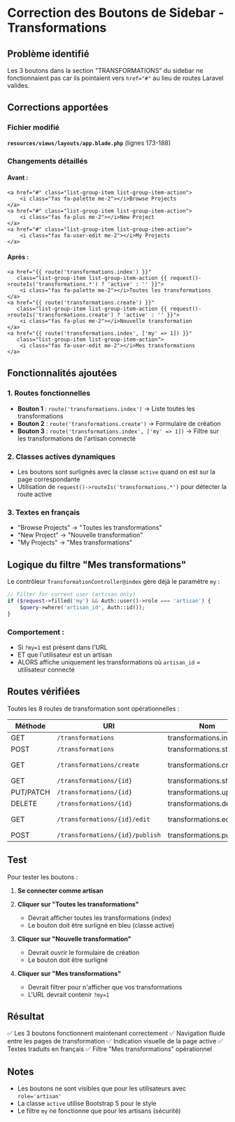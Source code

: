 # Correction des Boutons de Sidebar - Transformations

## Problème identifié
Les 3 boutons dans la section "TRANSFORMATIONS" du sidebar ne fonctionnaient pas car ils pointaient vers `href="#"` au lieu de routes Laravel valides.

## Corrections apportées

### Fichier modifié
**`resources/views/layouts/app.blade.php`** (lignes 173-188)

### Changements détaillés

#### Avant :
```blade
<a href="#" class="list-group-item list-group-item-action">
    <i class="fas fa-palette me-2"></i>Browse Projects
</a>
<a href="#" class="list-group-item list-group-item-action">
    <i class="fas fa-plus me-2"></i>New Project
</a>
<a href="#" class="list-group-item list-group-item-action">
    <i class="fas fa-user-edit me-2"></i>My Projects
</a>
```

#### Après :
```blade
<a href="{{ route('transformations.index') }}" 
   class="list-group-item list-group-item-action {{ request()->routeIs('transformations.*') ? 'active' : '' }}">
    <i class="fas fa-palette me-2"></i>Toutes les transformations
</a>
<a href="{{ route('transformations.create') }}" 
   class="list-group-item list-group-item-action {{ request()->routeIs('transformations.create') ? 'active' : '' }}">
    <i class="fas fa-plus me-2"></i>Nouvelle transformation
</a>
<a href="{{ route('transformations.index', ['my' => 1]) }}" 
   class="list-group-item list-group-item-action">
    <i class="fas fa-user-edit me-2"></i>Mes transformations
</a>
```

## Fonctionnalités ajoutées

### 1. Routes fonctionnelles
- **Bouton 1** : `route('transformations.index')` → Liste toutes les transformations
- **Bouton 2** : `route('transformations.create')` → Formulaire de création
- **Bouton 3** : `route('transformations.index', ['my' => 1])` → Filtre sur les transformations de l'artisan connecté

### 2. Classes actives dynamiques
- Les boutons sont surlignés avec la classe `active` quand on est sur la page correspondante
- Utilisation de `request()->routeIs('transformations.*')` pour détecter la route active

### 3. Textes en français
- "Browse Projects" → "Toutes les transformations"
- "New Project" → "Nouvelle transformation"
- "My Projects" → "Mes transformations"

## Logique du filtre "Mes transformations"

Le contrôleur `TransformationController@index` gère déjà le paramètre `my` :

```php
// Filter for current user (artisan only)
if ($request->filled('my') && Auth::user()->role === 'artisan') {
    $query->where('artisan_id', Auth::id());
}
```

### Comportement :
- Si `?my=1` est présent dans l'URL
- ET que l'utilisateur est un artisan
- ALORS affiche uniquement les transformations où `artisan_id` = utilisateur connecté

## Routes vérifiées

Toutes les 8 routes de transformation sont opérationnelles :

| Méthode | URI | Nom | Action |
|---------|-----|-----|--------|
| GET | `/transformations` | transformations.index | Liste |
| POST | `/transformations` | transformations.store | Créer |
| GET | `/transformations/create` | transformations.create | Formulaire création |
| GET | `/transformations/{id}` | transformations.show | Détail |
| PUT/PATCH | `/transformations/{id}` | transformations.update | Modifier |
| DELETE | `/transformations/{id}` | transformations.destroy | Supprimer |
| GET | `/transformations/{id}/edit` | transformations.edit | Formulaire édition |
| POST | `/transformations/{id}/publish` | transformations.publish | Publier |

## Test

Pour tester les boutons :

1. **Se connecter comme artisan**
2. **Cliquer sur "Toutes les transformations"**
   - Devrait afficher toutes les transformations (index)
   - Le bouton doit être surligné en bleu (classe active)
   
3. **Cliquer sur "Nouvelle transformation"**
   - Devrait ouvrir le formulaire de création
   - Le bouton doit être surligné
   
4. **Cliquer sur "Mes transformations"**
   - Devrait filtrer pour n'afficher que vos transformations
   - L'URL devrait contenir `?my=1`

## Résultat

✅ Les 3 boutons fonctionnent maintenant correctement
✅ Navigation fluide entre les pages de transformation
✅ Indication visuelle de la page active
✅ Textes traduits en français
✅ Filtre "Mes transformations" opérationnel

## Notes

- Les boutons ne sont visibles que pour les utilisateurs avec `role='artisan'`
- La classe `active` utilise Bootstrap 5 pour le style
- Le filtre `my` ne fonctionne que pour les artisans (sécurité)
